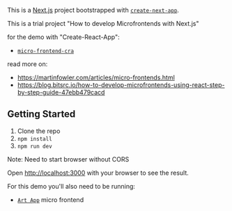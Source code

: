 This is a [Next.js](https://nextjs.org/) project bootstrapped with [`create-next-app`](https://github.com/vercel/next.js/tree/canary/packages/create-next-app).

This is a trial project "How to develop Microfrontends with Next.js"

for the demo with "Create-React-App":

- [`micro-frontend-cra`](https://github.com/micro-frontend-cra/)

read more on:

- https://martinfowler.com/articles/micro-frontends.html
- https://blog.bitsrc.io/how-to-develop-microfrontends-using-react-step-by-step-guide-47ebb479cacd

## Getting Started

1. Clone the repo
2. `npm install`
3. `npm run dev`

Note: Need to start browser without CORS 

Open [http://localhost:3000](http://localhost:3000) with your browser to see the result.



For this demo you'll also need to be running:

- [`Art App`](https://github.com/micro-frontend-nextjs/art-app/) micro frontend
